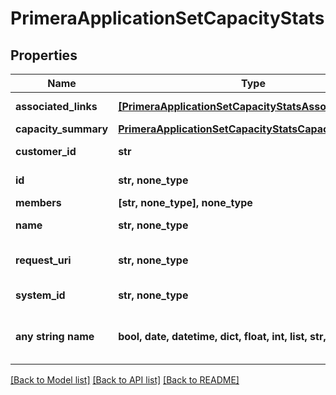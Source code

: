 # PrimeraApplicationSetCapacityStats


## Properties
Name | Type | Description | Notes
------------ | ------------- | ------------- | -------------
**associated_links** | [**[PrimeraApplicationSetCapacityStatsAssociatedLinks]**](PrimeraApplicationSetCapacityStatsAssociatedLinks.md) | Associated Links Details | [optional] 
**capacity_summary** | [**PrimeraApplicationSetCapacityStatsCapacitySummary**](PrimeraApplicationSetCapacityStatsCapacitySummary.md) |  | [optional] 
**customer_id** | **str** | The customer application identifier | [optional] 
**id** | **str, none_type** | Uid of the applicationset | [optional] 
**members** | **[str, none_type], none_type** | Volume Names | [optional] 
**name** | **str, none_type** | Name of the application set | [optional] 
**request_uri** | **str, none_type** | RequestUri for applicationsets resources | [optional] 
**system_id** | **str, none_type** | SystemId/serialNumber of the array. | [optional] 
**any string name** | **bool, date, datetime, dict, float, int, list, str, none_type** | any string name can be used but the value must be the correct type | [optional]

[[Back to Model list]](../README.md#documentation-for-models) [[Back to API list]](../README.md#documentation-for-api-endpoints) [[Back to README]](../README.md)


